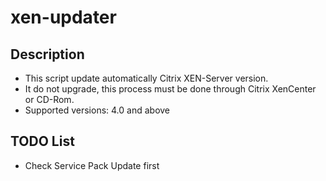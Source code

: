 xen-updater
===========
## Description
* This script update automatically Citrix XEN-Server version.
* It do not upgrade, this process must be done through Citrix XenCenter or CD-Rom.
* Supported versions: 4.0 and above

## TODO List
* Check Service Pack Update first
